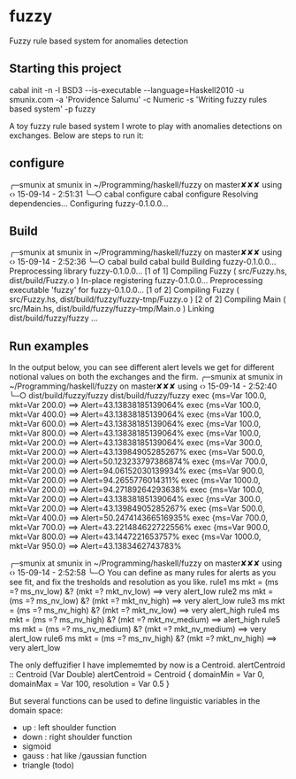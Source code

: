 # fuzzy
Fuzzy rule based system for anomalies detection

## Starting this project
cabal init -n -l BSD3 --is-executable --language=Haskell2010 -u smunix.com -a 'Providence Salumu' -c Numeric -s 'Writing fuzzy rules based system' -p fuzzy

A toy fuzzy rule based system I wrote to play with anomalies detections on exchanges.
Below are steps to run it:

## configure
╭─smunix at smunix in ~/Programming/haskell/fuzzy on master✘✘✘ using ‹› 15-09-14 - 2:51:31
╰─○ cabal configure
cabal configure
Resolving dependencies...
Configuring fuzzy-0.1.0.0...

## Build
╭─smunix at smunix in ~/Programming/haskell/fuzzy on master✘✘✘ using ‹› 15-09-14 - 2:52:36
╰─○ cabal build
cabal build
Building fuzzy-0.1.0.0...
Preprocessing library fuzzy-0.1.0.0...
[1 of 1] Compiling Fuzzy            ( src/Fuzzy.hs, dist/build/Fuzzy.o )
In-place registering fuzzy-0.1.0.0...
Preprocessing executable 'fuzzy' for fuzzy-0.1.0.0...
[1 of 2] Compiling Fuzzy            ( src/Fuzzy.hs, dist/build/fuzzy/fuzzy-tmp/Fuzzy.o )
[2 of 2] Compiling Main             ( src/Main.hs, dist/build/fuzzy/fuzzy-tmp/Main.o )
Linking dist/build/fuzzy/fuzzy ...

## Run examples
In the output below, you can see different alert levels we get for different notional values on both the exchanges and the firm.
╭─smunix at smunix in ~/Programming/haskell/fuzzy on master✘✘✘ using ‹› 15-09-14 - 2:52:40
╰─○ dist/build/fuzzy/fuzzy
dist/build/fuzzy/fuzzy
exec {ms=Var 100.0, mkt=Var 200.0} ==> Alert=43.13838185139064%
exec {ms=Var 100.0, mkt=Var 400.0} ==> Alert=43.13838185139064%
exec {ms=Var 100.0, mkt=Var 600.0} ==> Alert=43.13838185139064%
exec {ms=Var 100.0, mkt=Var 800.0} ==> Alert=43.13838185139064%
exec {ms=Var 100.0, mkt=Var 200.0} ==> Alert=43.13838185139064%
exec {ms=Var 300.0, mkt=Var 200.0} ==> Alert=43.13984905285267%
exec {ms=Var 500.0, mkt=Var 200.0} ==> Alert=50.123233797386874%
exec {ms=Var 700.0, mkt=Var 200.0} ==> Alert=94.06152030139934%
exec {ms=Var 900.0, mkt=Var 200.0} ==> Alert=94.2655776014311%
exec {ms=Var 1000.0, mkt=Var 200.0} ==> Alert=94.27189264293638%
exec {ms=Var 100.0, mkt=Var 200.0} ==> Alert=43.13838185139064%
exec {ms=Var 300.0, mkt=Var 200.0} ==> Alert=43.13984905285267%
exec {ms=Var 500.0, mkt=Var 400.0} ==> Alert=50.247414366516935%
exec {ms=Var 700.0, mkt=Var 700.0} ==> Alert=43.221484622722556%
exec {ms=Var 900.0, mkt=Var 800.0} ==> Alert=43.1447221653757%
exec {ms=Var 1000.0, mkt=Var 950.0} ==> Alert=43.1383462743783%

╭─smunix at smunix in ~/Programming/haskell/fuzzy on master✘✘✘ using ‹› 15-09-14 - 2:52:58
╰─○ 
You can define as many rules for alerts as you see fit, and fix the tresholds and resolution as you like.
rule1 ms mkt = (ms =? ms_nv_low) &? (mkt =? mkt_nv_low) ==> very alert_low
rule2 ms mkt = (ms =? ms_nv_low) &? (mkt =? mkt_nv_high) ==> very alert_low
rule3 ms mkt = (ms =? ms_nv_high) &? (mkt =? mkt_nv_low) ==> very alert_high
rule4 ms mkt = (ms =? ms_nv_high) &? (mkt =? mkt_nv_medium) ==> alert_high
rule5 ms mkt = (ms =? ms_nv_medium) &? (mkt =? mkt_nv_medium) ==> very alert_low
rule6 ms mkt = (ms =? ms_nv_high) &? (mkt =? mkt_nv_high) ==> very alert_low

The only deffuzifier I have implememted by now is a Centroid.
alertCentroid :: Centroid (Var Double)
alertCentroid = Centroid { domainMin = Var 0,
                           domainMax = Var 100,
                           resolution = Var 0.5
                         }

But several functions can be used to define linguistic variables in the domain space:
- up : left shoulder function
- down : right shoulder function
- sigmoid
- gauss : hat like /gaussian function
- triangle (todo)

